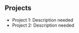 ## Projects

<!-- @dev: Add your projects here -->
- Project 1: Description needed
- Project 2: Description needed